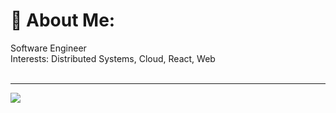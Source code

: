 # 💫 About Me:
Software Engineer<br>Interests: Distributed Systems, Cloud, React, Web<br><br> 

---
[![](https://visitcount.itsvg.in/api?id=Pruthvi1-T&icon=0&color=0)](https://visitcount.itsvg.in)

<!-- Proudly created with GPRM ( https://gprm.itsvg.in ) -->
